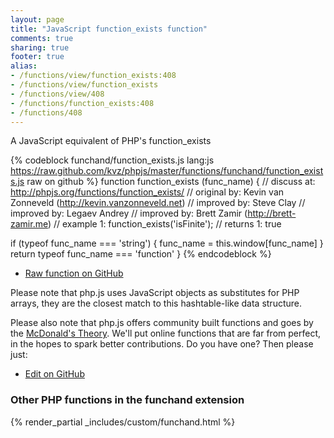 ```yaml
---
layout: page
title: "JavaScript function_exists function"
comments: true
sharing: true
footer: true
alias:
- /functions/view/function_exists:408
- /functions/view/function_exists
- /functions/view/408
- /functions/function_exists:408
- /functions/408
---
```

<!-- Generated by Rakefile:build -->
A JavaScript equivalent of PHP's function_exists

{% codeblock funchand/function_exists.js lang:js https://raw.github.com/kvz/phpjs/master/functions/funchand/function_exists.js raw on github %}
function function_exists (func_name) {
  //  discuss at: http://phpjs.org/functions/function_exists/
  // original by: Kevin van Zonneveld (http://kevin.vanzonneveld.net)
  // improved by: Steve Clay
  // improved by: Legaev Andrey
  // improved by: Brett Zamir (http://brett-zamir.me)
  //   example 1: function_exists('isFinite');
  //   returns 1: true

  if (typeof func_name === 'string') {
    func_name = this.window[func_name]
  }
  return typeof func_name === 'function'
}
{% endcodeblock %}

 - [Raw function on GitHub](https://github.com/kvz/phpjs/blob/master/functions/funchand/function_exists.js)

Please note that php.js uses JavaScript objects as substitutes for PHP arrays, they are 
the closest match to this hashtable-like data structure. 

Please also note that php.js offers community built functions and goes by the 
[McDonald's Theory](https://medium.com/what-i-learned-building/9216e1c9da7d). We'll put online 
functions that are far from perfect, in the hopes to spark better contributions. 
Do you have one? Then please just: 

 - [Edit on GitHub](https://github.com/kvz/phpjs/edit/master/functions/funchand/function_exists.js)


### Other PHP functions in the funchand extension
{% render_partial _includes/custom/funchand.html %}
